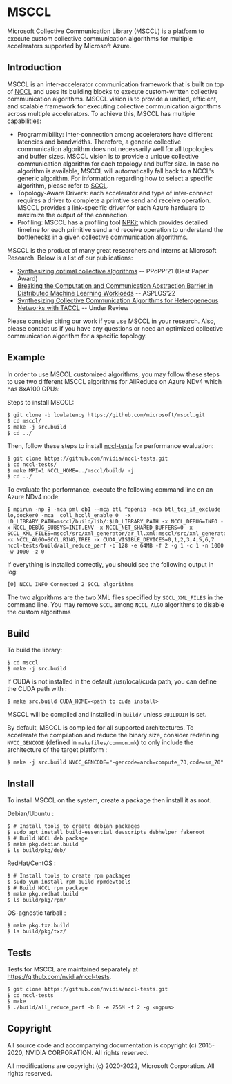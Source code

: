 # MSCCL

Microsoft Collective Communication Library (MSCCL) is a platform to execute custom collective communication algorithms for multiple accelerators supported by Microsoft Azure.

## Introduction

MSCCL is an inter-accelerator communication framework that is built on top of [NCCL](https://github.com/nvidia/nccl) and uses its building blocks to execute custom-written collective communication algorithms. MSCCL vision is to provide a unified, efficient, and scalable framework for executing collective communication algorithms across multiple accelerators. To achieve this, MSCCL has multiple capabilities:

- Programmibility: Inter-connection among accelerators have different latencies and bandwidths. Therefore, a generic collective communication algorithm does not necessarily well for all topologies and buffer sizes. MSCCL vision is to provide a unique collective communication algorithm for each topology and buffer size. In case no algorithm is available, MSCCL will automatically fall back to a NCCL's generic algorithm. For information regarding how to select a specific algorithm, please refer to [SCCL](https://github.com/microsoft/sccl).
- Topology-Aware Drivers: each accelerator and type of inter-connect requires a driver to complete a primtive send and receive operation. MSCCL provides a link-specific driver for each Azure hardware to maximize the output of the connection.
- Profiling: MSCCL has a profiling tool [NPKit](https://github.com/microsoft/npkit) which provides detailed timeline for each primitive send and receive operation to understand the bottlenecks in a given collective communication algorithms.

MSCCL is the product of many great researchers and interns at Microsoft Research. Below is a list of our publications:

- [Synthesizing optimal collective algorithms](https://dl.acm.org/doi/10.1145/3437801.3441620) -- PPoPP'21 (Best Paper Award)
- [Breaking the Computation and Communication Abstraction Barrier in Distributed Machine Learning Workloads](https://arxiv.org/abs/2105.05720) -- ASPLOS'22
- [Synthesizing Collective Communication Algorithms for Heterogeneous Networks with TACCL](https://arxiv.org/abs/2111.04867) -- Under Review

Please consider citing our work if you use MSCCL in your research. Also, please contact us if you have any questions or need an optimized collective communication algorithm for a specific topology.

## Example

In order to use MSCCL customized algorithms, you may follow these steps to use two different MSCCL algorithms for AllReduce on Azure NDv4 which has 8xA100 GPUs:

Steps to install MSCCL:

```shell
$ git clone -b lowlatency https://github.com/microsoft/msccl.git
$ cd msccl/
$ make -j src.build
$ cd ../
```

Then, follow these steps to install [nccl-tests](https://github.com/nvidia/nccl-tests) for performance evaluation:

```shell
$ git clone https://github.com/nvidia/nccl-tests.git
$ cd nccl-tests/
$ make MPI=1 NCCL_HOME=../msccl/build/ -j 
$ cd ../
```

To evaluate the performance, execute the following command line on an Azure NDv4 node:

```shell
$ mpirun -np 8 -mca pml ob1 --mca btl ^openib -mca btl_tcp_if_exclude lo,docker0 -mca  coll_hcoll_enable 0  -x LD_LIBRARY_PATH=msccl/build/lib/:$LD_LIBRARY_PATH -x NCCL_DEBUG=INFO -x NCCL_DEBUG_SUBSYS=INIT,ENV -x NCCL_NET_SHARED_BUFFERS=0 -x SCCL_XML_FILES=msccl/src/xml_generator/ar_ll.xml:msccl/src/xml_generator/ar_ll128.xml -x NCCL_ALGO=SCCL,RING,TREE -x CUDA_VISIBLE_DEVICES=0,1,2,3,4,5,6,7  nccl-tests/build/all_reduce_perf -b 128 -e 64MB -f 2 -g 1 -c 1 -n 1000 -w 1000 -z 0
```

If everything is installed correctly, you should see the following output in log:

```shell
[0] NCCL INFO Connected 2 SCCL algorithms
```

The two algorithms are the two XML files specified by `SCCL_XML_FILES` in the command line. You may remove `SCCL` among `NCCL_ALGO` algorithms to disable the custom algorithms

## Build

To build the library:

```shell
$ cd msccl
$ make -j src.build
```

If CUDA is not installed in the default /usr/local/cuda path, you can define the CUDA path with :

```shell
$ make src.build CUDA_HOME=<path to cuda install>
```

MSCCL will be compiled and installed in `build/` unless `BUILDDIR` is set.

By default, MSCCL is compiled for all supported architectures. To accelerate the compilation and reduce the binary size, consider redefining `NVCC_GENCODE` (defined in `makefiles/common.mk`) to only include the architecture of the target platform :
```shell
$ make -j src.build NVCC_GENCODE="-gencode=arch=compute_70,code=sm_70"
```

## Install

To install MSCCL on the system, create a package then install it as root.

Debian/Ubuntu :
```shell
$ # Install tools to create debian packages
$ sudo apt install build-essential devscripts debhelper fakeroot
$ # Build NCCL deb package
$ make pkg.debian.build
$ ls build/pkg/deb/
```

RedHat/CentOS :
```shell
$ # Install tools to create rpm packages
$ sudo yum install rpm-build rpmdevtools
$ # Build NCCL rpm package
$ make pkg.redhat.build
$ ls build/pkg/rpm/
```

OS-agnostic tarball :
```shell
$ make pkg.txz.build
$ ls build/pkg/txz/
```

## Tests

Tests for MSCCL are maintained separately at https://github.com/nvidia/nccl-tests.

```shell
$ git clone https://github.com/nvidia/nccl-tests.git
$ cd nccl-tests
$ make
$ ./build/all_reduce_perf -b 8 -e 256M -f 2 -g <ngpus>
```

## Copyright

All source code and accompanying documentation is copyright (c) 2015-2020, NVIDIA CORPORATION. All rights reserved.

All modifications are copyright (c) 2020-2022, Microsoft Corporation. All rights reserved.
